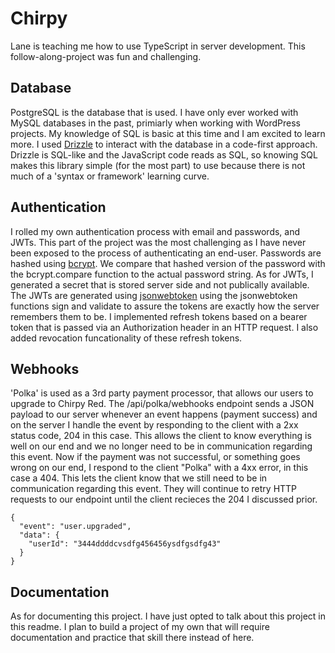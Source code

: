 # Chirpy
Lane is teaching me how to use TypeScript in server development. This follow-along-project was fun and challenging.

## Database
PostgreSQL is the database that is used. I have only ever worked with MySQL databases in the past, primiarly when working with WordPress projects. My knowledge of SQL is basic at this time and I am excited to learn more. I used [Drizzle](https://orm.drizzle.team/) to interact with the database in a code-first approach. Drizzle is SQL-like and the JavaScript code reads as SQL, so knowing SQL makes this library simple (for the most part) to use because there is not much of a 'syntax or framework' learning curve.

## Authentication
I rolled my own authentication process with email and passwords, and JWTs. This part of the project was the most challenging as I have never been exposed to the process of authenticating an end-user. Passwords are hashed using [bcrypt](https://www.npmjs.com/package/bcrypt). We compare that hashed version of the password with the bcrypt.compare function to the actual password string. As for JWTs, I generated a secret that is stored server side and not publically available. The JWTs are generated using [jsonwebtoken](https://www.npmjs.com/package/jsonwebtoken) using the jsonwebtoken functions sign and validate to assure the tokens are exactly how the server remembers them to be. I implemented refresh tokens based on a bearer token that is passed via an Authorization header in an HTTP request. I also added revocation funcationality of these refresh tokens.

## Webhooks
'Polka' is used as a 3rd party payment processor, that allows our users to upgrade to Chirpy Red. The /api/polka/webhooks endpoint sends a JSON payload to our server whenever an event happens (payment success) and on the server I handle the event by responding to the client with a 2xx status code, 204 in this case. This allows the client to know everything is well on our end and we no longer need to be in communication regarding this event. Now if the payment was not successful, or something goes wrong on our end, I respond to the client "Polka" with a 4xx error, in this case a 404. This lets the client know that we still need to be in communication regarding this event. They will continue to retry HTTP requests to our endpoint until the client recieces the 204 I discussed prior.
```
{
  "event": "user.upgraded",
  "data": {
    "userId": "3444ddddcvsdfg456456ysdfgsdfg43"
  }
}
```
## Documentation
As for documenting this project. I have just opted to talk about this project in this readme. I plan to build a project of my own that will require documentation and practice that skill there instead of here.